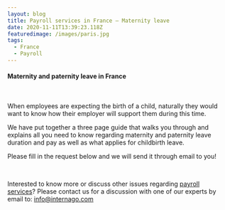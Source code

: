 ```yaml
---
layout: blog
title: Payroll services in France – Maternity leave
date: 2020-11-11T13:39:23.118Z
featuredimage: /images/paris.jpg
tags:
  - France
  - Payroll
---
```

<!--StartFragment-->

#### Maternity and paternity leave in France

 

When employees are expecting the birth of a child, naturally they would want to know how their employer will support them during this time. 

We have put together a three page guide that walks you through and explains all you need to know regarding maternity and paternity leave duration and pay as well as what applies for childbirth leave.

Please fill in the request below and we will send it through email to you!

 

Interested to know more or discuss other issues regarding [payroll services](https://www.internago.com/payroll-services)? Please contact us for a discussion with one of our experts by email to: [info@internago.com](mailto:info@internago.com) 

<!--EndFragment-->